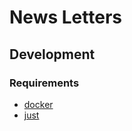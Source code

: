 # News Letters

## Development

### Requirements

- [docker](https://docs.docker.com/)
- [just](https://github.com/casey/just)